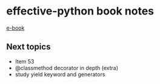 # effective-python book notes

[e-book](https://www.amazon.com/Effective-Python-Specific-Software-Development-ebook/dp/B07ZG18BH3/ref=sr_1_1?__mk_pt_BR=%C3%85M%C3%85%C5%BD%C3%95%C3%91&crid=3BQ3DQLYPM2LF&keywords=Effective+python&qid=1650103661&sprefix=effective+python%2Caps%2C212&sr=8-1&ufe=app_do%3Aamzn1.fos.fcd6d665-32ba-4479-9f21-b774e276a678)

## Next topics

- Item 53
- @classmethod decorator in depth (extra)
- study yield keyword and generators
